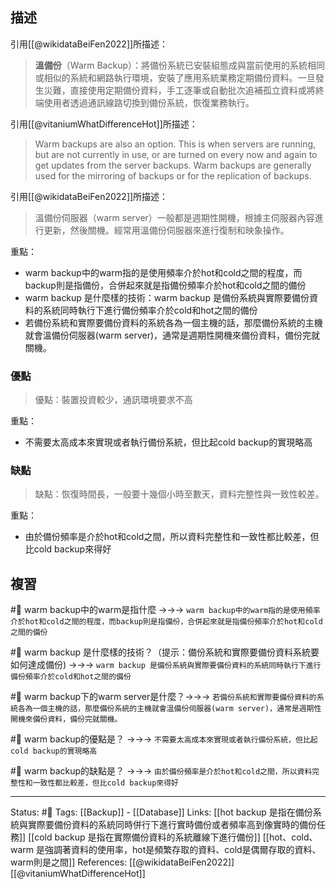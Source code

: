 ## 描述

引用[[@wikidataBeiFen2022]]所描述：
> **溫備份**（Warm Backup）：將備份系統已安裝組態成與當前使用的系統相同或相似的系統和網路執行環境，安裝了應用系統業務定期備份資料。一旦發生災難，直接使用定期備份資料，手工逐筆或自動批次追補孤立資料或將終端使用者透過通訊線路切換到備份系統，恢復業務執行。

引用[[@vitaniumWhatDifferenceHot]]所描述：
> Warm backups are also an option. This is when servers are running, but are not currently in use, or are turned on every now and again to get updates from the server backups. Warm backups are generally used for the mirroring of backups or for the replication of backups.

引用[[@wikidataBeiFen2022]]所描述：
> 溫備份伺服器（warm server）一般都是週期性開機，根據主伺服器內容進行更新，然後關機。經常用溫備份伺服器來進行復制和映象操作。


重點：
- warm backup中的warm指的是使用頻率介於hot和cold之間的程度，而backup則是指備份，合併起來就是指備份頻率介於hot和cold之間的備份
- warm backup 是什麼樣的技術：warm backup 是備份系統與實際要備份資料的系統同時執行下進行備份頻率介於cold和hot之間的備份
- 若備份系統和實際要備份資料的系統各為一個主機的話，那麼備份系統的主機就會溫備份伺服器(warm server)，通常是週期性開機來備份資料，備份完就關機。


### 優點
> 優點：裝置投資較少，通訊環境要求不高

重點：
- 不需要太高成本來實現或者執行備份系統，但比起cold backup的實現略高
### 缺點
> 缺點：恢復時間長，一般要十幾個小時至數天，資料完整性與一致性較差。

重點：
- 由於備份頻率是介於hot和cold之間，所以資料完整性和一致性都比較差，但比cold backup來得好


## 複習
#🧠  warm backup中的warm是指什麼 ->->-> `warm backup中的warm指的是使用頻率介於hot和cold之間的程度，而backup則是指備份，合併起來就是指備份頻率介於hot和cold之間的備份`
<!--SR:!2022-06-15,9,250-->

#🧠 warm backup 是什麼樣的技術？（提示：備份系統和實際要備份資料系統要如何達成備份) ->->-> `warm backup 是備份系統與實際要備份資料的系統同時執行下進行備份頻率介於cold和hot之間的備份`
<!--SR:!2022-06-27,15,250-->

#🧠 warm backup下的warm server是什麼？->->-> `若備份系統和實際要備份資料的系統各為一個主機的話，那麼備份系統的主機就會溫備份伺服器(warm server)，通常是週期性開機來備份資料，備份完就關機。`
<!--SR:!2022-06-13,7,250-->

#🧠 warm backup的優點是？ ->->-> `不需要太高成本來實現或者執行備份系統，但比起cold backup的實現略高`
<!--SR:!2022-06-26,14,250-->

#🧠 warm backup的缺點是？ ->->-> `由於備份頻率是介於hot和cold之間，所以資料完整性和一致性都比較差，但比cold backup來得好`
<!--SR:!2022-06-16,10,250-->

---
Status: #🌱 
Tags:
[[Backup]] - [[Database]]
Links:
[[hot backup 是指在備份系統與實際要備份資料的系統同時併行下進行實時備份或者頻率高到像實時的備份任務]]
[[cold backup 是指在實際備份資料的系統離線下進行備份]]
[[hot、cold、warm 是強調著資料的使用率，hot是頻繁存取的資料、cold是偶爾存取的資料、warm則是之間]]
References:
[[@wikidataBeiFen2022]]
[[@vitaniumWhatDifferenceHot]]